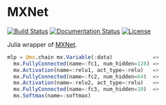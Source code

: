 # MXNet

[![Build Status](https://travis-ci.org/dmlc/MXNet.jl.svg?branch=master)](https://travis-ci.org/dmlc/MXNet.jl)
[![Documentation Status](https://readthedocs.org/projects/mxnetjl/badge/?version=latest)](http://mxnetjl.readthedocs.org/en/latest/?badge=latest)
[![License](http://dmlc.github.io/img/apache2.svg)](LICENSE.md)


Julia wrapper of [MXNet](https://github.com/dmlc/mxnet).

```julia
mlp = @mx.chain mx.Variable(:data)             =>
  mx.FullyConnected(name=:fc1, num_hidden=128) =>
  mx.Activation(name=:relu1, act_type=:relu)   =>
  mx.FullyConnected(name=:fc2, num_hidden=64)  =>
  mx.Activation(name=:relu2, act_type=:relu)   =>
  mx.FullyConnected(name=:fc3, num_hidden=10)  =>
  mx.Softmax(name=:softmax)
```
